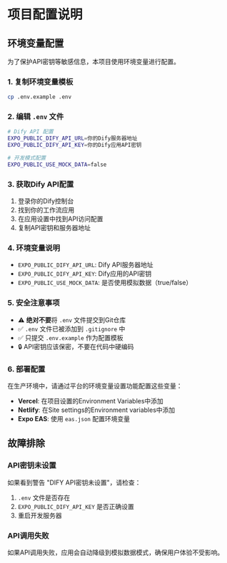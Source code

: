 # 项目配置说明

## 环境变量配置

为了保护API密钥等敏感信息，本项目使用环境变量进行配置。

### 1. 复制环境变量模板

```bash
cp .env.example .env
```

### 2. 编辑 `.env` 文件

```bash
# Dify API 配置
EXPO_PUBLIC_DIFY_API_URL=你的Dify服务器地址
EXPO_PUBLIC_DIFY_API_KEY=你的Dify应用API密钥

# 开发模式配置
EXPO_PUBLIC_USE_MOCK_DATA=false
```

### 3. 获取Dify API配置

1. 登录你的Dify控制台
2. 找到你的工作流应用
3. 在应用设置中找到API访问配置
4. 复制API密钥和服务器地址

### 4. 环境变量说明

- `EXPO_PUBLIC_DIFY_API_URL`: Dify API服务器地址
- `EXPO_PUBLIC_DIFY_API_KEY`: Dify应用的API密钥
- `EXPO_PUBLIC_USE_MOCK_DATA`: 是否使用模拟数据（true/false）

### 5. 安全注意事项

- ⚠️ **绝对不要**将 `.env` 文件提交到Git仓库
- ✅ `.env` 文件已被添加到 `.gitignore` 中
- ✅ 只提交 `.env.example` 作为配置模板
- 🔒 API密钥应该保密，不要在代码中硬编码

### 6. 部署配置

在生产环境中，请通过平台的环境变量设置功能配置这些变量：

- **Vercel**: 在项目设置的Environment Variables中添加
- **Netlify**: 在Site settings的Environment variables中添加
- **Expo EAS**: 使用 `eas.json` 配置环境变量

## 故障排除

### API密钥未设置
如果看到警告 "DIFY API密钥未设置"，请检查：
1. `.env` 文件是否存在
2. `EXPO_PUBLIC_DIFY_API_KEY` 是否正确设置
3. 重启开发服务器

### API调用失败
如果API调用失败，应用会自动降级到模拟数据模式，确保用户体验不受影响。
